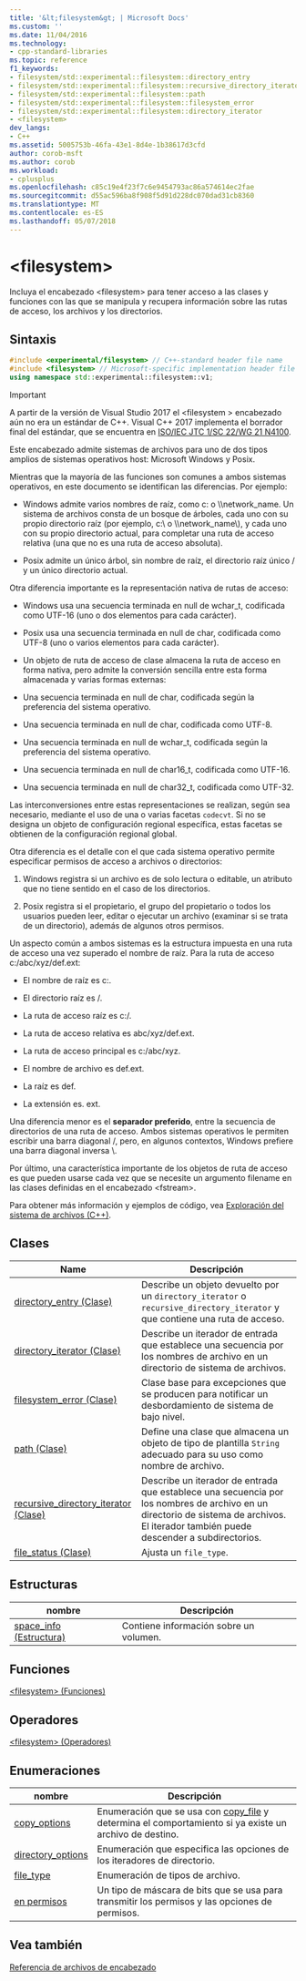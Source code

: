 ```yaml
---
title: '&lt;filesystem&gt; | Microsoft Docs'
ms.custom: ''
ms.date: 11/04/2016
ms.technology:
- cpp-standard-libraries
ms.topic: reference
f1_keywords:
- filesystem/std::experimental::filesystem::directory_entry
- filesystem/std::experimental::filesystem::recursive_directory_iterator
- filesystem/std::experimental::filesystem::path
- filesystem/std::experimental::filesystem::filesystem_error
- filesystem/std::experimental::filesystem::directory_iterator
- <filesystem>
dev_langs:
- C++
ms.assetid: 5005753b-46fa-43e1-8d4e-1b38617d3cfd
author: corob-msft
ms.author: corob
ms.workload:
- cplusplus
ms.openlocfilehash: c85c19e4f23f7c6e9454793ac86a574614ec2fae
ms.sourcegitcommit: d55ac596ba8f908f5d91d228dc070dad31cb8360
ms.translationtype: MT
ms.contentlocale: es-ES
ms.lasthandoff: 05/07/2018
---
```

# <a name="ltfilesystemgt"></a>&lt;filesystem&gt;

Incluya el encabezado &lt;filesystem> para tener acceso a las clases y funciones con las que se manipula y recupera información sobre las rutas de acceso, los archivos y los directorios.

## <a name="syntax"></a>Sintaxis

```cpp
#include <experimental/filesystem> // C++-standard header file name
#include <filesystem> // Microsoft-specific implementation header file name
using namespace std::experimental::filesystem::v1;
```

> [!IMPORTANT]
> A partir de la versión de Visual Studio 2017 el \<filesystem > encabezado aún no era un estándar de C++. Visual C++ 2017 implementa el borrador final del estándar, que se encuentra en [ISO/IEC JTC 1/SC 22/WG 21 N4100](http://www.open-std.org/jtc1/sc22/wg21/docs/papers/2014/n4100.pdf).

Este encabezado admite sistemas de archivos para uno de dos tipos amplios de sistemas operativos host: Microsoft Windows y Posix.

Mientras que la mayoría de las funciones son comunes a ambos sistemas operativos, en este documento se identifican las diferencias. Por ejemplo:

- Windows admite varios nombres de raíz, como c: o \\\network_name. Un sistema de archivos consta de un bosque de árboles, cada uno con su propio directorio raíz (por ejemplo, c:\ o \\\network_name\\), y cada uno con su propio directorio actual, para completar una ruta de acceso relativa (una que no es una ruta de acceso absoluta).

- Posix admite un único árbol, sin nombre de raíz, el directorio raíz único / y un único directorio actual.

Otra diferencia importante es la representación nativa de rutas de acceso:

- Windows usa una secuencia terminada en null de wchar_t, codificada como UTF-16 (uno o dos elementos para cada carácter).

- Posix usa una secuencia terminada en null de char, codificada como UTF-8 (uno o varios elementos para cada carácter).

- Un objeto de ruta de acceso de clase almacena la ruta de acceso en forma nativa, pero admite la conversión sencilla entre esta forma almacenada y varias formas externas:

- Una secuencia terminada en null de char, codificada según la preferencia del sistema operativo.

- Una secuencia terminada en null de char, codificada como UTF-8.

- Una secuencia terminada en null de wchar_t, codificada según la preferencia del sistema operativo.

- Una secuencia terminada en null de char16_t, codificada como UTF-16.

- Una secuencia terminada en null de char32_t, codificada como UTF-32.

Las interconversiones entre estas representaciones se realizan, según sea necesario, mediante el uso de una o varias facetas `codecvt`. Si no se designa un objeto de configuración regional específica, estas facetas se obtienen de la configuración regional global.

Otra diferencia es el detalle con el que cada sistema operativo permite especificar permisos de acceso a archivos o directorios:

1. Windows registra si un archivo es de solo lectura o editable, un atributo que no tiene sentido en el caso de los directorios.

1. Posix registra si el propietario, el grupo del propietario o todos los usuarios pueden leer, editar o ejecutar un archivo (examinar si se trata de un directorio), además de algunos otros permisos.

Un aspecto común a ambos sistemas es la estructura impuesta en una ruta de acceso una vez superado el nombre de raíz. Para la ruta de acceso c:/abc/xyz/def.ext:

- El nombre de raíz es c:.

- El directorio raíz es /.

- La ruta de acceso raíz es c:/.

- La ruta de acceso relativa es abc/xyz/def.ext.

- La ruta de acceso principal es c:/abc/xyz.

- El nombre de archivo es def.ext.

- La raíz es def.

- La extensión es. ext.

Una diferencia menor es el **separador preferido**, entre la secuencia de directorios de una ruta de acceso. Ambos sistemas operativos le permiten escribir una barra diagonal /, pero, en algunos contextos, Windows prefiere una barra diagonal inversa \\.

Por último, una característica importante de los objetos de ruta de acceso es que pueden usarse cada vez que se necesite un argumento filename en las clases definidas en el encabezado \<fstream>.

Para obtener más información y ejemplos de código, vea [Exploración del sistema de archivos (C++)](../standard-library/file-system-navigation.md).

## <a name="classes"></a>Clases

|Name|Descripción|
|----------|-----------------|
|[directory_entry (Clase)](../standard-library/directory-entry-class.md)|Describe un objeto devuelto por un `directory_iterator` o `recursive_directory_iterator` y que contiene una ruta de acceso.|
|[directory_iterator (Clase)](../standard-library/directory-iterator-class.md)|Describe un iterador de entrada que establece una secuencia por los nombres de archivo en un directorio de sistema de archivos.|
|[filesystem_error (Clase)](../standard-library/filesystem-error-class.md)|Clase base para excepciones que se producen para notificar un desbordamiento de sistema de bajo nivel.|
|[path (Clase)](../standard-library/path-class.md)|Define una clase que almacena un objeto de tipo de plantilla `String` adecuado para su uso como nombre de archivo.|
|[recursive_directory_iterator (Clase)](../standard-library/recursive-directory-iterator-class.md)|Describe un iterador de entrada que establece una secuencia por los nombres de archivo en un directorio de sistema de archivos. El iterador también puede descender a subdirectorios.|
|[file_status (Clase)](../standard-library/file-status-class.md)|Ajusta un `file_type`.|

## <a name="structs"></a>Estructuras

|nombre|Descripción|
|----------|-----------------|
|[space_info (Estructura)](../standard-library/space-info-structure.md)|Contiene información sobre un volumen.|

## <a name="functions"></a>Funciones

[\<filesystem> (Funciones)](../standard-library/filesystem-functions.md)

## <a name="operators"></a>Operadores

[\<filesystem> (Operadores)](../standard-library/filesystem-operators.md)

## <a name="enumerations"></a>Enumeraciones

|nombre|Descripción|
|----------|-----------------|
|[copy_options](../standard-library/filesystem-enumerations.md#copy_options)|Enumeración que se usa con [copy_file](http://msdn.microsoft.com/4af7a9b0-8861-45ed-b84e-0307f0669d60) y determina el comportamiento si ya existe un archivo de destino.|
|[directory_options](../standard-library/filesystem-enumerations.md#directory_options)|Enumeración que especifica las opciones de los iteradores de directorio.|
|[file_type](../standard-library/filesystem-enumerations.md#file_type)|Enumeración de tipos de archivo.|
|[en permisos](../standard-library/filesystem-enumerations.md#perms)|Un tipo de máscara de bits que se usa para transmitir los permisos y las opciones de permisos.|

## <a name="see-also"></a>Vea también

[Referencia de archivos de encabezado](../standard-library/cpp-standard-library-header-files.md)<br/>
